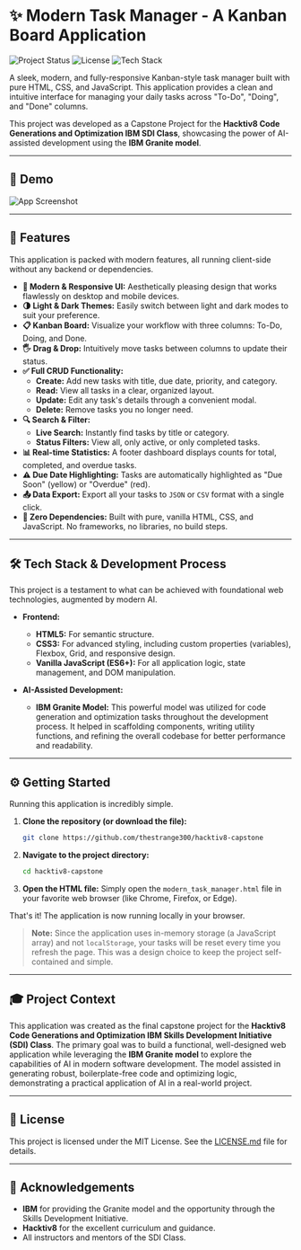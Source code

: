 # ✨ Modern Task Manager - A Kanban Board Application

![Project Status](https://img.shields.io/badge/status-complete-green)
![License](https://img.shields.io/badge/license-MIT-blue)
![Tech Stack](https://img.shields.io/badge/tech-Vanilla%20JS-yellow)

A sleek, modern, and fully-responsive Kanban-style task manager built with pure HTML, CSS, and JavaScript. This application provides a clean and intuitive interface for managing your daily tasks across "To-Do", "Doing", and "Done" columns.

This project was developed as a Capstone Project for the **Hacktiv8 Code Generations and Optimization IBM SDI Class**, showcasing the power of AI-assisted development using the **IBM Granite model**.

---

## 📸 Demo

![App Screenshot](https://files.catbox.moe/ucqyuy.png)

---

## 🚀 Features

This application is packed with modern features, all running client-side without any backend or dependencies.

*   **🎨 Modern & Responsive UI:** Aesthetically pleasing design that works flawlessly on desktop and mobile devices.
*   **🌗 Light & Dark Themes:** Easily switch between light and dark modes to suit your preference.
*   **📋 Kanban Board:** Visualize your workflow with three columns: To-Do, Doing, and Done.
*   **🖐️ Drag & Drop:** Intuitively move tasks between columns to update their status.
*   **✅ Full CRUD Functionality:**
    *   **Create:** Add new tasks with title, due date, priority, and category.
    *   **Read:** View all tasks in a clear, organized layout.
    *   **Update:** Edit any task's details through a convenient modal.
    *   **Delete:** Remove tasks you no longer need.
*   **🔍 Search & Filter:**
    *   **Live Search:** Instantly find tasks by title or category.
    *   **Status Filters:** View all, only active, or only completed tasks.
*   **📊 Real-time Statistics:** A footer dashboard displays counts for total, completed, and overdue tasks.
*   **⚠️ Due Date Highlighting:** Tasks are automatically highlighted as "Due Soon" (yellow) or "Overdue" (red).
*   **📤 Data Export:** Export all your tasks to `JSON` or `CSV` format with a single click.
*   **💨 Zero Dependencies:** Built with pure, vanilla HTML, CSS, and JavaScript. No frameworks, no libraries, no build steps.

---

## 🛠️ Tech Stack & Development Process

This project is a testament to what can be achieved with foundational web technologies, augmented by modern AI.

*   **Frontend:**
    *   **HTML5:** For semantic structure.
    *   **CSS3:** For advanced styling, including custom properties (variables), Flexbox, Grid, and responsive design.
    *   **Vanilla JavaScript (ES6+):** For all application logic, state management, and DOM manipulation.

*   **AI-Assisted Development:**
    *   **IBM Granite Model:** This powerful model was utilized for code generation and optimization tasks throughout the development process. It helped in scaffolding components, writing utility functions, and refining the overall codebase for better performance and readability.

---

## ⚙️ Getting Started

Running this application is incredibly simple.

1.  **Clone the repository (or download the file):**
    ```bash
    git clone https://github.com/thestrange300/hacktiv8-capstone
    ```
2.  **Navigate to the project directory:**
    ```bash
    cd hacktiv8-capstone
    ```
3.  **Open the HTML file:**
    Simply open the `modern_task_manager.html` file in your favorite web browser (like Chrome, Firefox, or Edge).

That's it! The application is now running locally in your browser.

> **Note:** Since the application uses in-memory storage (a JavaScript array) and not `localStorage`, your tasks will be reset every time you refresh the page. This was a design choice to keep the project self-contained and simple.

---

## 🎓 Project Context

This application was created as the final capstone project for the **Hacktiv8 Code Generations and Optimization IBM Skills Development Initiative (SDI) Class**. The primary goal was to build a functional, well-designed web application while leveraging the **IBM Granite model** to explore the capabilities of AI in modern software development. The model assisted in generating robust, boilerplate-free code and optimizing logic, demonstrating a practical application of AI in a real-world project.

---

## 📄 License

This project is licensed under the MIT License. See the [LICENSE.md](LICENSE.md) file for details.

---

## 🙏 Acknowledgements

*   **IBM** for providing the Granite model and the opportunity through the Skills Development Initiative.
*   **Hacktiv8** for the excellent curriculum and guidance.
*   All instructors and mentors of the SDI Class.
